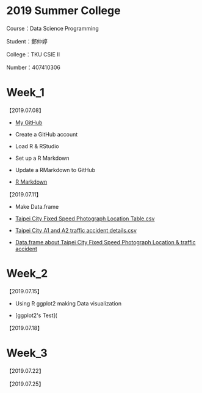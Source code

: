 # 2019 Summer College

Course：Data Science Programming

Student：鄭仲婷

College：TKU CSIE Ⅱ

Number：407410306

# Week_1 

【2019.07.08】

- [My GitHub](https://allare198064.github.io/2019-Summer-College/)

- Create a GitHub account

- Load R & RStudio
 
- Set up a R Markdown
 
- Update a RMarkdown to GitHub

- [ R Markdown ](https://allare198064.github.io/2019-Summer-College/Week_1/0708_Mom/Text_1.html)
 

【2019.07.11】

- Make Data.frame

- [Taipei City Fixed Speed Photograph Location Table.csv](https://data.taipei/api/getDatasetInfo/downloadResource?id=745b8808-061f-4f5b-9a62-da1590c049a9&rid=5012e8ba-5ace-4821-8482-ee07c147fd0a)

- [Taipei City A1 and A2 traffic accident details.csv](https://data.taipei/api/getDatasetInfo/downloadResource?id=2f238b4f-1b27-4085-93e9-d684ef0e2735&rid=ea731a84-e4a1-4523-b981-b733beddbc1f)

- [Data.frame about Taipei City Fixed Speed Photograph Location & traffic accident](https://allare198064.github.io/2019-Summer-College/Week_1/0711_Thu/Test_2.html)

# Week_2 

【2019.07.15】

- Using R ggplot2 making Data visualization

- [ggplot2's Test](

【2019.07.18】

# Week_3 

【2019.07.22】

【2019.07.25】
